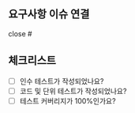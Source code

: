 ## 요구사항 이슈 연결

close # <!-- 이슈번호 -->

## 체크리스트
- [ ] 인수 테스트가 작성되었나요?
- [ ] 코드 및 단위 테스트가 작성되었나요?
- [ ] 테스트 커버리지가 100%인가요?